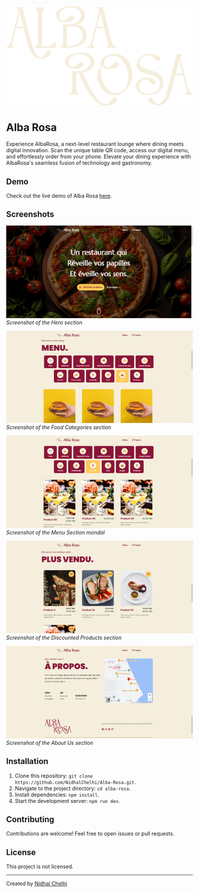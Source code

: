 ![Logo](https://github.com/NidhalChelhi/Alba-Rosa/blob/main/src/assets/AR_logo.svg)


# Alba Rosa

Experience AlbaRosa, a next-level restaurant lounge where dining meets digital innovation. Scan the unique table QR code, access our digital menu, and effortlessly order from your phone. Elevate your dining experience with AlbaRosa's seamless fusion of technology and gastronomy.
## Demo

Check out the live demo of Alba Rosa [here](https://albarosa.vercel.app).

## Screenshots

![Hero Section](screenshots/HeroSection.png)
*Screenshot of the Hero section*

![Food Categories](screenshots/FoodCategories.png)
*Screenshot of the Food Categories section*

![Menu Section](screenshots/MenuSection.png)
*Screenshot of the Menu Section mondal*

![Discounted Products](screenshots/PromoSection.png)
*Screenshot of the Discounted Products section*

![About Us](screenshots/AboutSection.png)
*Screenshot of the About Us section*

## Installation

1. Clone this repository: `git clone https://github.com/NidhalChelhi/Alba-Rosa.git`.
2. Navigate to the project directory: `cd alba-rosa`.
3. Install dependencies: `npm install`.
4. Start the development server: `npm run dev`.

## Contributing

Contributions are welcome! Feel free to open issues or pull requests.

## License

This project is not licensed.

---

Created by [Nidhal Chelhi](https://nidhalchelhi.vercel.app)
